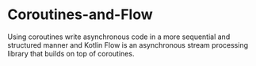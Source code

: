 # Coroutines-and-Flow
Using coroutines write asynchronous code in a more sequential and structured manner and Kotlin Flow is an asynchronous stream processing library that builds on top of coroutines.
